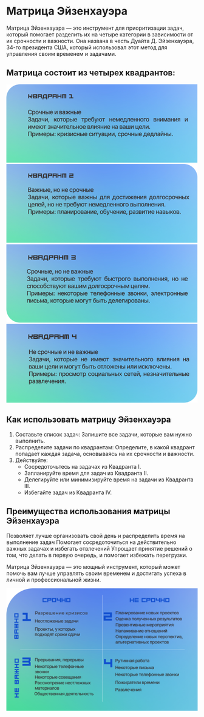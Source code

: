 # Матрица Эйзенхауэра

Матрица Эйзенхауэра — это инструмент для приоритизации задач, который помогает разделить их на четыре категории в зависимости от их срочности и важности. Она названа в честь Дуайта Д. Эйзенхауэра, 34-го президента США, который использовал этот метод для управления своим временем и задачами.

## Матрица состоит из четырех квадрантов:

![подпись1](/src/markdownText/matrix/quadrant1.png)
![подпись2](/src/markdownText/matrix/quadrant2.png)
![подпись3](/src/markdownText/matrix/quadrant3.png)
![подпись4](/src/markdownText/matrix/quadrant4.png)

## Как использовать матрицу Эйзенхауэра
1. Составьте список задач: 
    Запишите все задачи, которые вам нужно выполнить.
2. Распределите задачи по квадрантам: 
    Определите, в какой квадрант попадает каждая задача, основываясь на их срочности и важности.
3. Действуйте:
    - Сосредоточьтесь на задачах из Квадранта I.
    - Запланируйте время для задач из Квадранта II.
    - Делегируйте или минимизируйте время на задачи из Квадранта III.
    - Избегайте задач из Квадранта IV.

## Преимущества использования матрицы Эйзенхауэра
<Plate title="Улучшение продуктивности">Позволяет лучше организовать свой день и распределить время на выполнение задач</Plate>
<Plate title="Улучшение фокуса">Помогает сосредоточиться на действительно важных задачах и избегать отвлечений</Plate>
<Plate title="Снижение стресса">Упрощает принятие решений о том, что делать в первую очередь, и помогает избежать перегрузки.</Plate>

Матрица Эйзенхауэра — это мощный инструмент, который может помочь вам лучше управлять своим временем и достигать успеха в личной и профессиональной жизни.   

![подпись7](/src/markdownText/matrix/matrix.png)